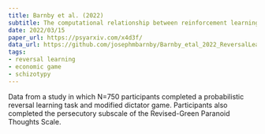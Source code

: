 ```yaml
---
title: Barnby et al. (2022)
subtitle: The computational relationship between reinforcement learning and social inference in paranoia
date: 2022/03/15
paper_url: https://psyarxiv.com/x4d3f/
data_url: https://github.com/josephmbarnby/Barnby_etal_2022_ReversalLearning
tags:
- reversal learning
- economic game
- schizotypy
---
```


Data from a study in which N=750 participants completed a probabilistic reversal learning task and modified dictator game. Participants also completed the persecutory subscale of the Revised-Green Paranoid Thoughts Scale.
